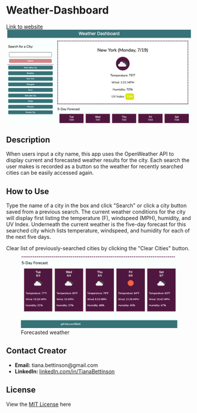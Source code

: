 # Weather-Dashboard
<a href="https://tbetti.github.io/Weather-Dashboard/" target="_blank">Link to website</a>
<img src="./assets/images/Weather-Generator.png">

<h2>Description</h2>
When users input a city name, this app uses the OpenWeather API to display current and forecasted weather results for the city.  Each search the user makes is recorded as a button so the weather for recently searched cities can be easily accessed again.

<h2>How to Use</h2>
<p>Type the name of a city in the box and click "Search" or click a city button saved from a previous search.  The current weather conditions for the city will display first listing the temperature (F), windspeed (MPH), humidity, and UV Index. Underneath the current weather is the five-day forecast for this searched city which lists temperature, windspeed, and humidity for each of the next five days.</p>
<p>Clear list of previously-searched cities by clicking the "Clear Cities" button.</p>
<figure>
    <img src="./assets/images/forecast.png">
    <figcaption>Forecasted weather</figcaption>
</figure>

<h2>Contact Creator</h2>
<ul>
    <li><b>Email:</b> tiana.bettinson@gmail.com</li>
    <li><b>LinkedIn: </b><a href="https://www.linkedin.com/in/tianabettinson/">linkedIn.com/in/TianaBettinson</a></li>
</ul>

<h2>License</h2>
<p>View the <a href="./License">MIT License</a> here</p>
